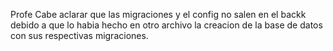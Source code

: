 Profe Cabe aclarar que las migraciones y el config no salen en el backk debido a que lo habia hecho en otro archivo la creacion de la base de datos con sus respectivas migraciones. 
